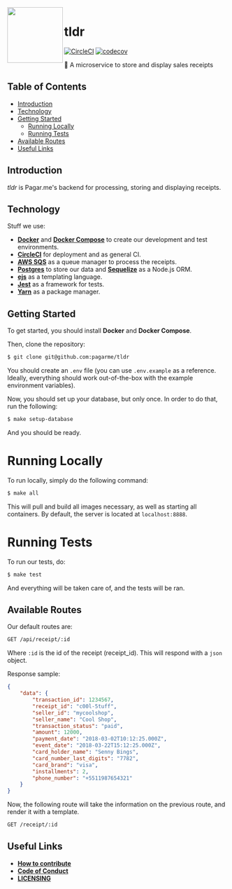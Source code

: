<img src="https://avatars1.githubusercontent.com/u/3846050?v=4&s=200" width="127px" height="127px" align="left"/>

# tldr
[![CircleCI](https://circleci.com/gh/pagarme/tldr.svg?style=svg&circle-token=b12aa44b42ee421e75a68c1a6c023e35d34337d2)](https://circleci.com/gh/pagarme/tldr)
[![codecov](https://codecov.io/gh/pagarme/tldr/branch/master/graph/badge.svg?token=yWyqQA73AO)](https://codecov.io/gh/pagarme/tldr)

:scroll: A microservice to store and display sales receipts

## Table of Contents
- [Introduction](#introduction)
- [Technology](#technology)
- [Getting Started](#getting-started)
  - [Running Locally](#running-locally)
  - [Running Tests](#running-tests)
- [Available Routes](#available-routes)
- [Useful Links](#useful-links)

## Introduction
*tldr* is Pagar.me's backend for processing, storing and displaying receipts.

## Technology
Stuff we use:
- **[Docker](https://docs.docker.com)** and **[Docker Compose](https://docs.docker.com/compose/)** to create our development and test environments.
- **[CircleCI](https://circleci.com)** for deployment and as general CI.
- **[AWS SQS](https://aws.amazon.com/documentation/sqs/)** as a queue manager to process the receipts.
- **[Postgres](https://www.postgresql.org)** to store our data and **[Sequelize](http://docs.sequelizejs.com)** as a Node.js ORM.
- **[ejs](https://github.com/mde/ejs)** as a templating language.
- **[Jest](https://github.com/facebook/jest)** as a framework for tests.
- **[Yarn](https://yarnpkg.com/en/)** as a package manager.

## Getting Started
To get started, you should install **Docker** and **Docker Compose**.

Then, clone the repository:
```sh
$ git clone git@github.com:pagarme/tldr
```

You should create an `.env` file (you can use `.env.example` as a reference. Ideally, everything should work out-of-the-box with the example environment variables).

Now, you should set up your database, but only once. In order to do that, run the following:
```sh
$ make setup-database
```

And you should be ready.

# Running Locally
To run locally, simply do the following command:
```sh
$ make all
```
This will pull and build all images necessary, as well as starting all containers.
By default, the server is located at `localhost:8888`.

# Running Tests
To run our tests, do:
```sh
$ make test
```
And everything will be taken care of, and the tests will be ran.

## Available Routes
Our default routes are:
```sh
GET /api/receipt/:id
```
Where `:id` is the id of the receipt (receipt_id).
This will respond with a `json` object.

Response sample:
```json
{
    "data": {
        "transaction_id": 1234567,
        "receipt_id": "c00l-5tuff",
        "seller_id": "mycoolshop",
        "seller_name": "Cool Shop",
        "transaction_status": "paid",
        "amount": 12000,
        "payment_date": "2018-03-02T10:12:25.000Z",
        "event_date": "2018-03-22T15:12:25.000Z",
        "card_holder_name": "Senny Bings",
        "card_number_last_digits": "7782",
        "card_brand": "visa",
        "installments": 2,
        "phone_number": "+5511987654321"
    }
}
```
Now, the following route will take the information on the previous route, and render it with a template.

```sh
GET /receipt/:id
```

## Useful Links
- **[How to contribute](https://github.com/pagarme/tldr/blob/master/CONTRIBUTING.md)**
- **[Code of Conduct](https://github.com/pagarme/tldr/blob/master/CODE_OF_CONDUCT.md)**
- **[LICENSING](https://github.com/pagarme/tldr/blob/master/LICENSE)**
